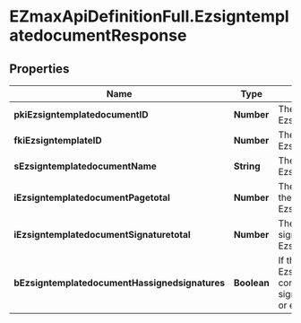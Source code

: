 # EZmaxApiDefinitionFull.EzsigntemplatedocumentResponse

## Properties

Name | Type | Description | Notes
------------ | ------------- | ------------- | -------------
**pkiEzsigntemplatedocumentID** | **Number** | The unique ID of the Ezsigntemplatedocument | 
**fkiEzsigntemplateID** | **Number** | The unique ID of the Ezsigntemplate | 
**sEzsigntemplatedocumentName** | **String** | The name of the Ezsigntemplatedocument. | 
**iEzsigntemplatedocumentPagetotal** | **Number** | The number of pages in the Ezsigntemplatedocument. | 
**iEzsigntemplatedocumentSignaturetotal** | **Number** | The number of total signatures in the Ezsigntemplate. | 
**bEzsigntemplatedocumentHassignedsignatures** | **Boolean** | If the Ezsigntemplatedocument contains signed signatures (From internal or external sources) | 


